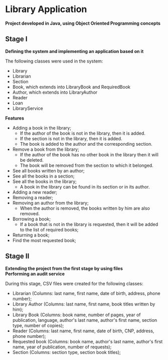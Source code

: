 # Library Application
**Project developed in Java, using Object Oriented Programming concepts**

## Stage I

**Defining the system and implementing an application based on it**

The following classes were used in the system:
* Library
* Librarian
* Section
* Book, which extends into LibraryBook and RequiredBook
* Author,  which extends into LibraryAuthor
* Reader
* Loan
* LibraryService

**Features**

* Adding a book in the library;
    * If the author of the book is not in the library, then it is added.
    * If the section is not in the library, then it is added.
    * The book is added to the author and the corresponding section.
* Remove a book from the library;
    * If the author of the book has no other book in the library then it will be deleted.
    * The book will be removed from the section to which it belonged.
* See all books written by an author;
* See all the books in a section;
* See all the books in the library;
     * A book in the library can be found in its section or in its author.
* Adding a new reader;
* Removing a reader;
* Removing an author from the library;
     * When the author is removed, the books written by him are also removed.
* Borrowing a book;
     * If a book that is not in the library is requested, then it will be added to the list of required books;
* Returning a book;
* Find the most requested book;

## Stage II

**Extending the project from the first stage by using files** \
**Performing an audit service**

During this stage, CSV files were created for the following classes:
* Librarian (Columns: last name, first name, date of birth, address, phone number);
* Library Author (Columns: last name, first name, book titles written by him);
* Library Book (Columns: book name, number of pages, year of publication, language, author's last name, author's first name, section type, number of copies);
* Reader (Columns: last name, first name, date of birth, CNP, address, phone number);
* Requested book (Columns: book name, author's last name, author's first name, year of publication, number of requests);
* Section (Columns: section type, section book titles);
